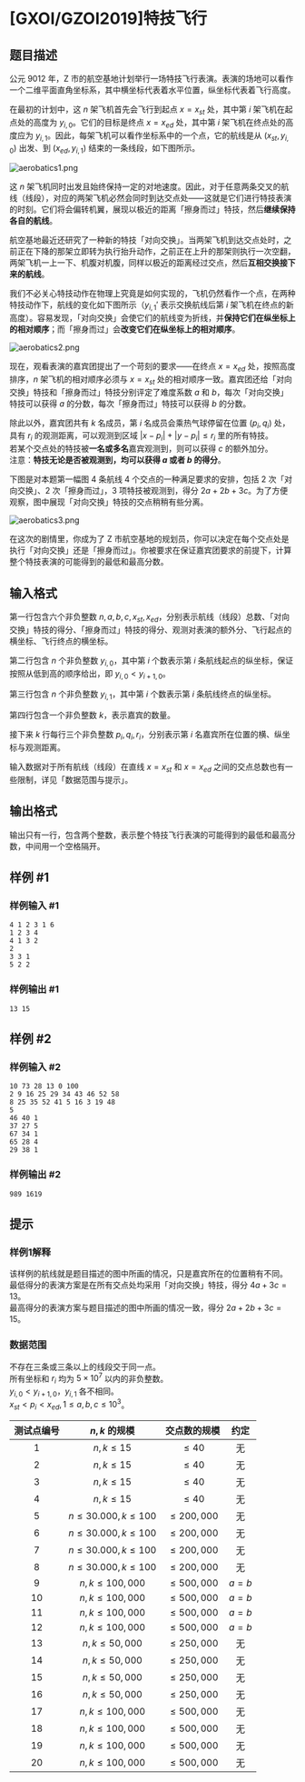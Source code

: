 # [GXOI/GZOI2019]特技飞行

## 题目描述

公元 $9012$ 年，Z 市的航空基地计划举行一场特技飞行表演。表演的场地可以看作一个二维平面直角坐标系，其中横坐标代表着水平位置，纵坐标代表着飞行高度。

在最初的计划中，这 $n$ 架飞机首先会飞行到起点 $x = x_{st}$ 处，其中第 $i$ 架飞机在起点处的高度为 $y_{i,0}$。它们的目标是终点 $x = x_{ed}$ 处，其中第 $i$ 架飞机在终点处的高度应为 $y_{i,1}$。因此，每架飞机可以看作坐标系中的一个点，它的航线是从 $(x_{st},y_{i,0})$ 出发、到 $(x_{ed},y_{i,1})$ 结束的一条线段，如下图所示。

![aerobatics1.png](https://cdn.luogu.com.cn/upload/pic/56679.png)

这 $n$ 架飞机同时出发且始终保持一定的对地速度。因此，对于任意两条交叉的航线（线段），对应的两架飞机必然会同时到达交点处——这就是它们进行特技表演的时刻。它们将会偏转机翼，展现以极近的距离「擦身而过」特技，然后**继续保持各自的航线**。

航空基地最近还研究了一种新的特技「对向交换」。当两架飞机到达交点处时，之前正在下降的那架立即转为执行抬升动作，之前正在上升的那架则执行一次空翻，两架飞机一上一下、机腹对机腹，同样以极近的距离经过交点，然后**互相交换接下来的航线**。

我们不必关心特技动作在物理上究竟是如何实现的，飞机仍然看作一个点，在两种特技动作下，航线的变化如下图所示（$y_{i,1}'$ 表示交换航线后第 $i$ 架飞机在终点的新高度）。容易发现，「对向交换」会使它们的航线变为折线，并**保持它们在纵坐标上的相对顺序**；而「擦身而过」会**改变它们在纵坐标上的相对顺序**。

![aerobatics2.png](https://cdn.luogu.com.cn/upload/pic/56680.png)

现在，观看表演的嘉宾团提出了一个苛刻的要求——在终点 $x = x_{ed}$ 处，按照高度排序，$n$ 架飞机的相对顺序必须与 $x = x_{st}$ 处的相对顺序一致。嘉宾团还给「对向交换」特技和「擦身而过」特技分别评定了难度系数 $a$ 和 $b$，每次「对向交换」特技可以获得 $a$ 的分数，每次「擦身而过」特技可以获得 $b$ 的分数。

除此以外，嘉宾团共有 $k$ 名成员，第 $i$ 名成员会乘热气球停留在位置 $(p_i,q_i)$ 处，具有 $r_i$ 的观测距离，可以观测到区域 $|x - p_i| + |y - p_i| \le r_i$ 里的所有特技。  
若某个交点处的特技被**一名或多名**嘉宾观测到，则可以获得 $c$ 的额外加分。  
注意：**特技无论是否被观测到，均可以获得 $a$ 或者 $b$ 的得分**。

下图是对本题第一幅图 $4$ 条航线 $4$ 个交点的一种满足要求的安排，包括 $2$ 次「对向交换」、$2$ 次「擦身而过」，$3$ 项特技被观测到，得分 $2a + 2b + 3c$。为了方便观察，图中展现「对向交换」特技的交点稍稍有些分离。

![aerobatics3.png](https://cdn.luogu.com.cn/upload/pic/56681.png)

在这次的剧情里，你成为了 Z 市航空基地的规划员，你可以决定在每个交点处是执行「对向交换」还是「擦身而过」。你被要求在保证嘉宾团要求的前提下，计算整个特技表演的可能得到的最低和最高分数。

## 输入格式

第一行包含六个非负整数 $n,a,b,c,x_{st},x_{ed}$，分别表示航线（线段）总数、「对向交换」特技的得分、「擦身而过」特技的得分、观测对表演的额外分、飞行起点的横坐标、飞行终点的横坐标。

第二行包含 $n$ 个非负整数 $y_{i,0}$，其中第 $i$ 个数表示第 $i$ 条航线起点的纵坐标，保证按照从低到高的顺序给出，即 $y_{i,0} < y_{i + 1,0}$。

第三行包含 $n$ 个非负整数 $y_{i,1}$，其中第 $i$ 个数表示第 $i$ 条航线终点的纵坐标。

第四行包含一个非负整数 $k$，表示嘉宾的数量。

接下来 $k$ 行每行三个非负整数 $p_i,q_i,r_i$，分别表示第 $i$ 名嘉宾所在位置的横、纵坐标与观测距离。

输入数据对于所有航线（线段）在直线 $x = x_{st}$ 和 $x = x_{ed}$ 之间的交点总数也有一些限制，详见「数据范围与提示」。

## 输出格式

输出只有一行，包含两个整数，表示整个特技飞行表演的可能得到的最低和最高分数，中间用一个空格隔开。

## 样例 #1

### 样例输入 #1
```
4 1 2 3 1 6
1 2 3 4
4 1 3 2
2
3 3 1
5 2 2
```

### 样例输出 #1

```
13 15
```

## 样例 #2

### 样例输入 #2
```
10 73 28 13 0 100
2 9 16 25 29 34 43 46 52 58
8 25 35 52 41 5 16 3 19 48
5
46 40 1
37 27 5
67 34 1
65 28 4
29 38 1
```

### 样例输出 #2

```
989 1619
```

## 提示

### 样例1解释

该样例的航线就是题目描述的图中所画的情况，只是嘉宾所在的位置稍有不同。  
最低得分的表演方案是在所有交点处均采用「对向交换」特技，得分 $4a + 3c = 13$。  
最高得分的表演方案与题目描述的图中所画的情况一致，得分 $2a + 2b + 3c = 15$。

### 数据范围

不存在三条或三条以上的线段交于同一点。  
所有坐标和 $r_i$ 均为 $5 \times 10^7$ 以内的非负整数。  
$y_{i,0} < y_{i + 1,0}$，$y_{i,1}$ 各不相同。  
$x_{st} < p_i < x_{ed},1 ≤ a,b,c ≤ 10^3$。

|测试点编号|$n,k$ 的规模|交点数的规模|约定|
|:-:|:-:|:-:|:-:|
|$1$|$n,k \le 15$|$\le 40$|无|
|$2$|$n,k \le 15$|$\le 40$|无|
|$3$|$n,k \le 15$|$\le 40$|无|
|$4$|$n,k \le 15$|$\le 40$|无|
|$5$|$n \le 30.000,k \le 100$|$\le 200,000$|无|
|$6$|$n \le 30.000,k \le 100$|$\le 200,000$|无|
|$7$|$n \le 30.000,k \le 100$|$\le 200,000$|无|
|$8$|$n \le 30.000,k \le 100$|$\le 200,000$|无|
|$9$|$n,k \le 100,000$|$\le 500,000$|$a = b$|
|$10$|$n,k \le 100,000$|$\le 500,000$|$a = b$|
|$11$|$n,k \le 100,000$|$\le 500,000$|$a = b$|
|$12$|$n,k \le 100,000$|$\le 500,000$|$a = b$|
|$13$|$n,k \le 50,000$|$\le 250,000$|无|
|$14$|$n,k \le 50,000$|$\le 250,000$|无|
|$15$|$n,k \le 50,000$|$\le 250,000$|无|
|$16$|$n,k \le 50,000$|$\le 250,000$|无|
|$17$|$n,k \le 100,000$|$\le 500,000$|无|
|$18$|$n,k \le 100,000$|$\le 500,000$|无|
|$19$|$n,k \le 100,000$|$\le 500,000$|无|
|$20$|$n,k \le 100,000$|$\le 500,000$|无|
